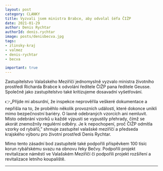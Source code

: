 ```yaml
---
layout: post
category: CLANKY
title: Vyzvali jsem ministra Brabce, aby odvolal šéfa ČIŽP
date: 2021-01-29
author: Denis Rychtar
authorId: denis.rychtar
image: posts/denisbecva.jpg
tags: 
- zlinsky-kraj
- valmez 
- denis-rychtar
- becva

important: true
---
```

Zastupitelstvo Valašského Meziříčí jednomyslně vyzvalo ministra životního prostředí Richarda Brabce k odvolání ředitele ČIŽP pana ředitele Geusse. Společně jako zastupitelstvo také kritizujeme dosavadní vyšetřování. 

👉„Přijde mi absurdní, že inspekce neprověřila veškeré dokumentace a nepřišla na to, že proběhlo několik provozních událostí, které dokonce unikli mimo bezpečnostní bariéry. O laxně odebraných vzorcích ani nemluvit. Místo odebrání vzorků u každé výpusti se vypustily přehrady, čímž se akorát znemožnily regulérní odběry. Je k nepochopení, proč ČIŽP odmítla vzorky od rybářů,” shrnuje zastupitel valašské meziříčí a předseda krajského výboru pro životní prostředí Denis Rychtar.

Mimo tento zásadní bod zastupitelé také podpořili příspěvkem 100 tisíc korun rybářskému svazu na obnovu řeky Bečvy. Podpořili projekt revitalizace náměstí ve Valašském Meziříčí či podpořili projekt rozšíření a revitalizace letního koupaliště.

---
